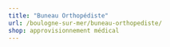 ```yaml
---
title: "Buneau Orthopédiste"
url: /boulogne-sur-mer/buneau-orthopediste/
shop: approvisionnement médical
---
```

